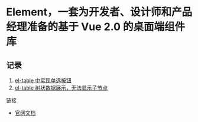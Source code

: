 # Element，一套为开发者、设计师和产品经理准备的基于 Vue 2.0 的桌面端组件库

## 记录

1. [el-table 中实现单选按钮](/FrontEnd/ComponentLibrary/ElementUI/el-table-radio)
2. [el-table 树状数据展示，无法显示子节点](/FrontEnd/ComponentLibrary/ElementUI/el-table-tree)

链接

- [官网文档](https://element.eleme.cn/#/zh-CN)
